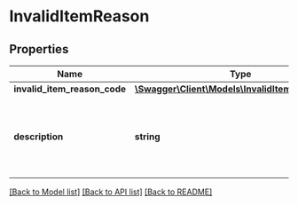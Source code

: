 # InvalidItemReason

## Properties
Name | Type | Description | Notes
------------ | ------------- | ------------- | -------------
**invalid_item_reason_code** | [**\Swagger\Client\Models\InvalidItemReasonCode**](InvalidItemReasonCode.md) |  | 
**description** | **string** | A human readable description of the invalid item reason code. | 

[[Back to Model list]](../../README.md#documentation-for-models) [[Back to API list]](../../README.md#documentation-for-api-endpoints) [[Back to README]](../../README.md)

